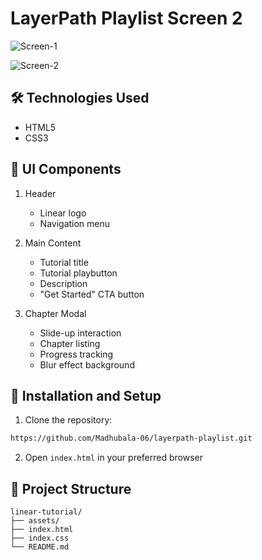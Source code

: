 

# LayerPath Playlist Screen 2
![Screen-1](https://github.com/user-attachments/assets/e2a9831b-6791-4914-8d22-4e876ad204f7)

![Screen-2](https://github.com/user-attachments/assets/4d228f66-f1fc-44d3-9e90-3cb9f499b7e9)


## 🛠️ Technologies Used

- HTML5
- CSS3

## 📱 UI Components

1. Header
   - Linear logo
   - Navigation menu
   
2. Main Content
   - Tutorial title
   - Tutorial playbutton
   - Description
   - "Get Started" CTA button

3. Chapter Modal
   - Slide-up interaction
   - Chapter listing
   - Progress tracking
   - Blur effect background

## 🚀 Installation and Setup

1. Clone the repository:
```bash
https://github.com/Madhubala-06/layerpath-playlist.git
```

2. Open `index.html` in your preferred browser

## 📂 Project Structure

```
linear-tutorial/
├── assets/
├── index.html
├── index.css
└── README.md
```


